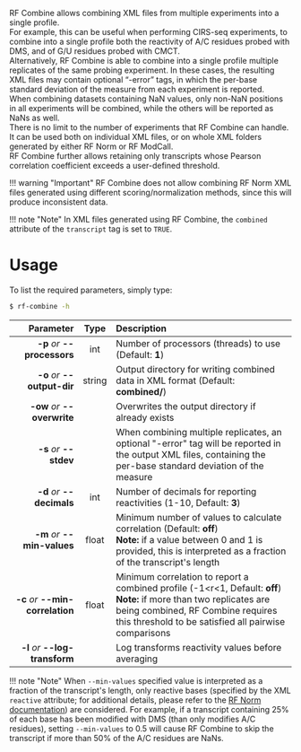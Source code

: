 RF Combine allows combining XML files from multiple experiments into a single profile.<br/>
For example, this can be useful when performing CIRS-seq experiments, to combine into a single profile both the reactivity of A/C residues probed with DMS, and of G/U residues probed with CMCT.<br/>
Alternatively, RF Combine is able to combine into a single profile multiple replicates of the same probing experiment. In these cases, the resulting XML files may contain optional “-error” tags, in which the per-base standard deviation of the measure from each experiment is reported.<br/>When combining datasets containing NaN values, only non-NaN positions in all experiments will be combined, while the others will be reported as NaNs as well.<br/>There is no limit to the number of experiments that RF Combine can handle. It can be used both on individual XML files, or on whole XML folders generated by either RF Norm or RF ModCall.<br/>
RF Combine further allows retaining only transcripts whose Pearson correlation coefficient exceeds a user-defined threshold.

!!! warning "Important"
    RF Combine does not allow combining RF Norm XML files generated using different scoring/normalization methods, since this will produce inconsistent data.
    
!!! note "Note"
    In XML files generated using RF Combine, the ``combined`` attribute of the ``transcript`` tag is set to ``TRUE``.

# Usage
To list the required parameters, simply type:

```bash
$ rf-combine -h
```

Parameter         | Type | Description
----------------: | :--: |:------------
__-p__ *or* __--processors__ | int | Number of processors (threads) to use (Default: __1__)
__-o__ *or* __--output-dir__ | string | Output directory for writing combined data in XML format (Default: __combined/__)
__-ow__ *or* __--overwrite__ | | Overwrites the output directory if already exists
__-s__ *or* __--stdev__ | | When combining multiple replicates, an optional "-error" tag will be reported in the output XML files, containing the per-base standard deviation of the measure
__-d__ *or* __--decimals__ | int | Number of decimals for reporting reactivities (1-10, Default: __3__)
__-m__ *or* __--min-values__ | float | Minimum number of values to calculate correlation (Default: __off__)<br/>__Note:__ if a value between 0 and 1 is provided, this is interpreted as a fraction of the transcript's length 
__-c__ *or* __--min-correlation__ | float | Minimum correlation to report a combined profile (-1&lt;r&lt;1, Default: __off__)<br/>__Note:__ if more than two replicates are being combined, RF Combine requires this threshold to be satisfied all pairwise comparisons
__-l__ *or* __--log-transform__ | | Log transforms reactivity values before averaging

!!! note "Note"
    When ``--min-values`` specified value is interpreted as a fraction of the transcript's length, only reactive bases (specified by the XML ``reactive`` attribute; for additional details, please refer to the [RF Norm documentation](https://rnaframework.readthedocs.io/en/latest/rf-norm/)) are considered. For example, if a transcript containing 25% of each base has been modified with DMS (than only modifies A/C residues), setting ``--min-values`` to 0.5 will cause RF Combine to skip the transcript if more than 50% of the A/C residues are NaNs.